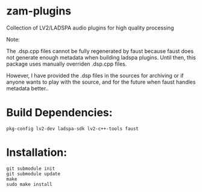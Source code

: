 zam-plugins
===========

Collection of LV2/LADSPA audio plugins for high quality processing

Note:

The .dsp.cpp files cannot be fully regenerated by faust because faust 
does not generate enough metadata when building ladspa plugins.
Until then, this package uses manually overriden .dsp.cpp files.

However, I have provided the .dsp files in the sources for archiving or
if anyone wants to play with the source, and for the future when faust 
handles metadata better..


Build Dependencies:
===================

	pkg-config lv2-dev ladspa-sdk lv2-c++-tools faust


Installation:
=============

	git submodule init
	git submodule update
	make
	sudo make install
